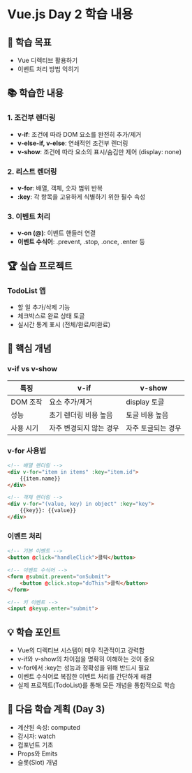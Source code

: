 # Vue.js Day 2 학습 내용

## 🎯 학습 목표
- Vue 디렉티브 활용하기
- 이벤트 처리 방법 익히기

## 📚 학습한 내용

### 1. 조건부 렌더링
- **v-if**: 조건에 따라 DOM 요소를 완전히 추가/제거
- **v-else-if, v-else**: 연쇄적인 조건부 렌더링
- **v-show**: 조건에 따라 요소의 표시/숨김만 제어 (display: none)

### 2. 리스트 렌더링
- **v-for**: 배열, 객체, 숫자 범위 반복
- **:key**: 각 항목을 고유하게 식별하기 위한 필수 속성

### 3. 이벤트 처리
- **v-on (@)**: 이벤트 핸들러 연결
- **이벤트 수식어**: .prevent, .stop, .once, .enter 등

## 🏆 실습 프로젝트

### TodoList 앱
- 할 일 추가/삭제 기능
- 체크박스로 완료 상태 토글
- 실시간 통계 표시 (전체/완료/미완료)

## 🔑 핵심 개념

### v-if vs v-show
| 특징 | v-if | v-show |
|------|------|--------|
| DOM 조작 | 요소 추가/제거 | display 토글 |
| 성능 | 초기 렌더링 비용 높음 | 토글 비용 높음 |
| 사용 시기 | 자주 변경되지 않는 경우 | 자주 토글되는 경우 |

### v-for 사용법
```html
<!-- 배열 렌더링 -->
<div v-for="item in items" :key="item.id">
    {{item.name}}
</div>

<!-- 객체 렌더링 -->
<div v-for="(value, key) in object" :key="key">
    {{key}}: {{value}}
</div>
```

### 이벤트 처리
```html
<!-- 기본 이벤트 -->
<button @click="handleClick">클릭</button>

<!-- 이벤트 수식어 -->
<form @submit.prevent="onSubmit">
    <button @click.stop="doThis">클릭</button>
</form>

<!-- 키 이벤트 -->
<input @keyup.enter="submit">
```

## 💡 학습 포인트

- Vue의 디렉티브 시스템이 매우 직관적이고 강력함
- v-if와 v-show의 차이점을 명확히 이해하는 것이 중요
- v-for에서 :key는 성능과 정확성을 위해 반드시 필요
- 이벤트 수식어로 복잡한 이벤트 처리를 간단하게 해결
- 실제 프로젝트(TodoList)를 통해 모든 개념을 통합적으로 학습

## 🚀 다음 학습 계획 (Day 3)
- 계산된 속성: computed
- 감시자: watch
- 컴포넌트 기초
- Props와 Emits
- 슬롯(Slot) 개념